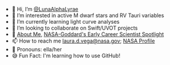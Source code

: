- 👋 Hi, I’m [@LunaAlphaLyrae](https://twitter.com/LunaAlphaLyrae)
- 👀 I’m interested in active M dwarf stars and RV Tauri variables
- 🌱 I’m currently learning light curve analyses
- 💞️ I’m looking to collaborate on Swift/UVOT projects
- 🤘 [About Me](https://lunaalphalyrae.github.io/laura.d.vega/), [NASA-Goddard's Early Career Scientist Spotlight](https://science.gsfc.nasa.gov/600/ECSS/Laura-Vega.html)
- 📫 How to reach me laura.d.vega@nasa.gov; [NASA Profile](https://science.gsfc.nasa.gov/sed/bio/laura.d.vega)
- 🌈 Pronouns: ella/her
- 😅 Fun Fact: I'm learning how to use GitHub!

<!---
LunaAlphaLyrae/LunaAlphaLyrae is a ✨ special ✨ repository because its `README.md` (this file) appears on your GitHub profile.
You can click the Preview link to take a look at your changes.
--->
